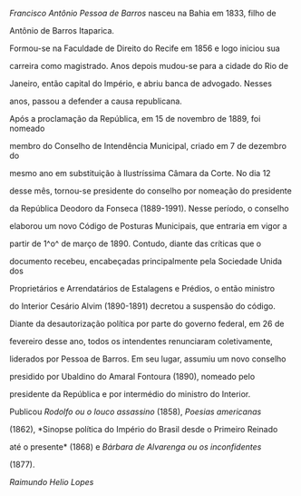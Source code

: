 

*Francisco Antônio Pessoa de Barros* nasceu na Bahia em 1833, filho de

Antônio de Barros Itaparica.



Formou-se na Faculdade de Direito do Recife em 1856 e logo iniciou sua

carreira como magistrado. Anos depois mudou-se para a cidade do Rio de

Janeiro, então capital do Império, e abriu banca de advogado. Nesses

anos, passou a defender a causa republicana.



Após a proclamação da República, em 15 de novembro de 1889, foi nomeado

membro do Conselho de Intendência Municipal, criado em 7 de dezembro do

mesmo ano em substituição à Ilustríssima Câmara da Corte. No dia 12

desse mês, tornou-se presidente do conselho por nomeação do presidente

da República Deodoro da Fonseca (1889-1991). Nesse período, o conselho

elaborou um novo Código de Posturas Municipais, que entraria em vigor a

partir de 1^o^ de março de 1890. Contudo, diante das críticas que o

documento recebeu, encabeçadas principalmente pela Sociedade Unida dos

Proprietários e Arrendatários de Estalagens e Prédios, o então ministro

do Interior Cesário Alvim (1890-1891) decretou a suspensão do código.

Diante da desautorização política por parte do governo federal, em 26 de

fevereiro desse ano, todos os intendentes renunciaram coletivamente,

liderados por Pessoa de Barros. Em seu lugar, assumiu um novo conselho

presidido por Ubaldino do Amaral Fontoura (1890), nomeado pelo

presidente da República e por intermédio do ministro do Interior.



Publicou *Rodolfo ou o louco assassino* (1858), *Poesias americanas*

(1862), *Sinopse política do Império do Brasil desde o Primeiro Reinado

até o presente* (1868) e *Bárbara de Alvarenga ou os inconfidentes*

(1877).



*Raimundo Helio Lopes*



